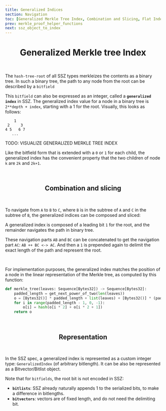 ```yaml
---
title: Generalized Indices
section: Navigation
toc: [Generalized Merkle Tree Index, Combination and Slicing, Flat Indexing, Representation]
prev: merkle_proof_helper_functions
next: ssz_object_to_index
---
```


<div id='Generalized%20Merkle%20Tree%20Index' align='center'>

# Generalized Merkle tree Index

<br/>
</div>
<div align='start'>

The `hash-tree-root` of all SSZ types merkleizes the contents as a binary tree.
In such a binary tree, the path to any node from the root can be described by a `bitfield`

This `bitfield` can also be expressed as an integer, called a **`generalized index`** in SSZ.
The generalized index value for a node in a binary tree is `2**depth + index`, starting with a 1 for the root.
Visually, this looks as follows:



```
    1
 2     3
4 5   6 7
   ...
```
TODO: VISUALIZE GENERALIZED MERKLE TREE INDEX

Like the bitfield form that is extended with a `0` or `1` for each child,
the generalized index has the convenient property that the two children of node `k` are `2k` and `2k+1`.

<br/>
</div>
<div id='Combination%20and%20Slicing' align='center'>

## Combination and slicing


</div>
<div align='start'>
<br />



To navigate from `A` to `B` to `C`, where `B` is in the subtree of `A` and `C` in the subtree of `B`, the generalized indices can be composed and sliced:

A generalized index is composed of a leading bit `1` for the root, and the remainder navigates the path in binary tree.

These navigation parts `AB` and `BC` can be concatenated to get the navigation part `AC`: `AB ++ BC <-> AC`.
And then a `1` is prepended again to delimit the exact length of the path and represent the root.

<br />
</div>
<div id='Flat%20Indexing' align='center>

## Flat Indexing

<br />

</div>
<div align='start'>

For implementation purposes, the generalized index matches the position of a node in the linear representation of the Merkle tree, as computed by this function:

```python
def merkle_tree(leaves: Sequence[Bytes32]) -> Sequence[Bytes32]:
    padded_length = get_next_power_of_two(len(leaves))
    o = [Bytes32()] * padded_length + list(leaves) + [Bytes32()] * (padded_length - len(leaves))
    for i in range(padded_length - 1, 0, -1):
        o[i] = hash(o[i * 2] + o[i * 2 + 1])
    return o
```

<br />
</div>
<div id='Representation' align='center'>

## Representation


</div>
<div align='start'>
<br />

In the SSZ spec, a generalized index is represented as a custom integer type: `GeneralizedIndex` (of arbitrary bitlength).
It can be also be represented as a Bitvector/Bitlist object.

Note that for `bitfields`, the root bit is not encoded in SSZ:

- **`bitlists`**: SSZ already naturally appends 1 to the serialized bits, to make a difference in bitlengths.
- **`bitvectors`**: vectors are of fixed length, and do not need the delimiting bit.
